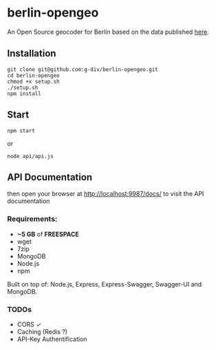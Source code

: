 berlin-opengeo
==============

An Open Source geocoder for Berlin based on the data published [here](http://datenjournalist.de/strassen-und-hausnummern-in-berlin-mit-geokoordinaten-als-open-data/).

## Installation
    git clone git@github.com:g-div/berlin-opengeo.git
    cd berlin-opengeo
    chmod +x setup.sh
    ./setup.sh
    npm install

## Start
    npm start
    
or
    
    node api/api.js


## API Documentation

then open your browser at [http://localhost:9987/docs/](http://localhost:9987/docs/) to visit the API documentation


### Requirements:
- **~5 GB** of **FREESPACE**
- wget
- 7zip
- MongoDB
- Node.js
- npm

Built on top of: Node.js, Express, Express-Swagger, Swagger-UI and MongoDB.

### TODOs
- CORS ✓
- Caching (Redis ?) 
- API-Key Authentification
